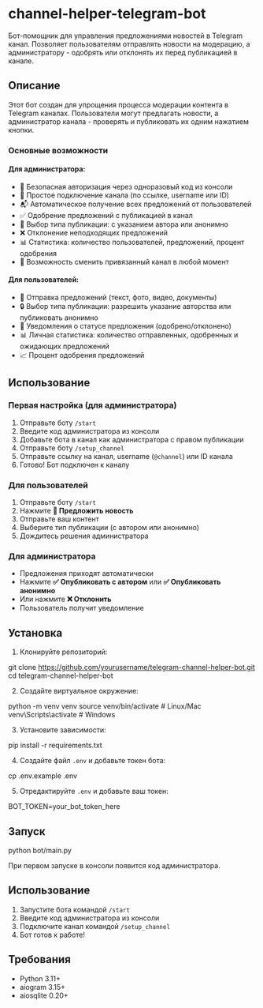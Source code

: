 # channel-helper-telegram-bot

Бот-помощник для управления предложениями новостей в Telegram канал. Позволяет пользователям отправлять новости на модерацию, а администратору - одобрять или отклонять их перед публикацией в канале.

## Описание

Этот бот создан для упрощения процесса модерации контента в Telegram каналах. Пользователи могут предлагать новости, а администратор канала - проверять и публиковать их одним нажатием кнопки.

### Основные возможности

#### Для администратора:
- 🔐 Безопасная авторизация через одноразовый код из консоли
- 📢 Простое подключение канала (по ссылке, username или ID)
- 📬 Автоматическое получение всех предложений от пользователей
- ✅ Одобрение предложений с публикацией в канал
- 👤 Выбор типа публикации: с указанием автора или анонимно
- ❌ Отклонение неподходящих предложений
- 📊 Статистика: количество пользователей, предложений, процент одобрения
- 🔗 Возможность сменить привязанный канал в любой момент

#### Для пользователей:
- 📝 Отправка предложений (текст, фото, видео, документы)
- 🔒 Выбор типа публикации: разрешить указание авторства или публиковать анонимно
- 🔔 Уведомления о статусе предложения (одобрено/отклонено)
- 📊 Личная статистика: количество отправленных, одобренных и ожидающих предложений
- 📈 Процент одобрения предложений

## Использование

### Первая настройка (для администратора)

1. Отправьте боту `/start`
2. Введите код администратора из консоли
3. Добавьте бота в канал как администратора с правом публикации
4. Отправьте боту `/setup_channel`
5. Отправьте ссылку на канал, username (`@channel`) или ID канала
6. Готово! Бот подключен к каналу

### Для пользователей

1. Отправьте боту `/start`
2. Нажмите **📝 Предложить новость**
3. Отправьте ваш контент
4. Выберите тип публикации (с автором или анонимно)
5. Дождитесь решения администратора

### Для администратора

- Предложения приходят автоматически
- Нажмите **✅ Опубликовать с автором** или **✅ Опубликовать анонимно**
- Или нажмите **❌ Отклонить**
- Пользователь получит уведомление

## Установка

1. Клонируйте репозиторий:

git clone https://github.com/yourusername/telegram-channel-helper-bot.git
cd telegram-channel-helper-bot

2. Создайте виртуальное окружение:

python -m venv venv
source venv/bin/activate  # Linux/Mac
venv\Scripts\activate     # Windows

3. Установите зависимости:

pip install -r requirements.txt

4. Создайте файл `.env` и добавьте токен бота:

cp .env.example .env

5. Отредактируйте `.env` и добавьте ваш токен:

BOT_TOKEN=your_bot_token_here

## Запуск

python bot/main.py

При первом запуске в консоли появится код администратора.

## Использование

1. Запустите бота командой `/start`
2. Введите код администратора из консоли
3. Подключите канал командой `/setup_channel`
4. Бот готов к работе!

## Требования

- Python 3.11+
- aiogram 3.15+
- aiosqlite 0.20+
